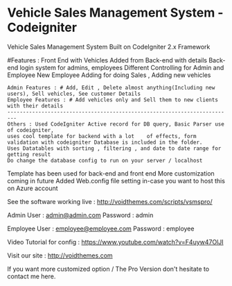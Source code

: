 # Vehicle Sales Management System - Codeigniter

Vehicle Sales Management System Built on CodeIgniter 2.x Framework

#Features : 
Front End with Vehicles Added from Back-end with details
Back-end login system for admins, employees
Different Controlling for Admin and Employee
New Employee Adding for doing Sales , Adding new vehicles

	Admin Features : # Add, Edit , Delete almost anything(Including new users), Sell vehicles, See customer Details
	Employee Features : # Add vehicles only and Sell them to new clients with their details
	-------------------------------------------------------------------------
	Others : Used CodeIgniter Active record for DB query, Basic Parser use of codeigniter, 
	uses cool template for backend with a lot 	 of effects, form validation with codeigniter Database is included in the folder.
	Uses Datatables with sorting , filtering , and date to date range for getting result
	Do change the database config to run on your server / localhost

Template has been used for back-end and front end 
More customization coming in future
Added Web.config file setting in-case you want to host this on Azure account 

See the software working live : 
http://voidthemes.com/scripts/vsmspro/

Admin User : admin@admin.com
Password : admin

Employee User : employee@employee.com
Password : employee

Video Tutorial for config : https://www.youtube.com/watch?v=F4uyw47OlJI

Visit our site : http://voidthemes.com 

If you want more customized option / The Pro Version don't hesitate to contact me here.
